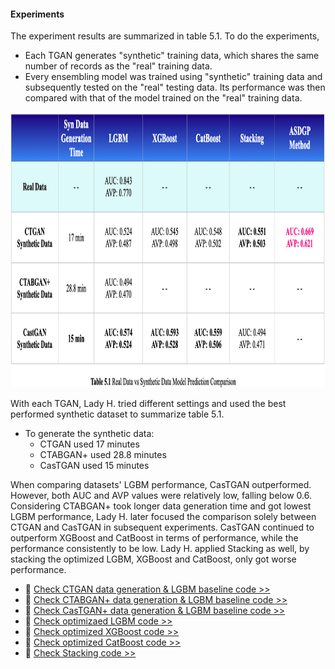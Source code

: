 #### Experiments

The experiment results are summarized in table 5.1. To do the experiments,
* Each TGAN generates "synthetic" training data, which shares the same number of records as the "real" training data.
* Every ensembling model was trained using "synthetic" training data and subsequently tested on the "real" testing data. Its performance was then compared with that of the model trained on the "real" training data.
<img src="https://github.com/lady-h-world/My_Garden/blob/main/images/Secret_Guest_images/syn_exp_table.png" width="930" height="441" />

With each TGAN, Lady H. tried different settings and used the best performed synthetic dataset to summarize table 5.1. 

* To generate the synthetic data:
  * CTGAN used 17 minutes
  * CTABGAN+ used 28.8 minutes
  * CasTGAN used 15 minutes

When comparing datasets' LGBM performance, CasTGAN outperformed. However, both AUC and AVP values were relatively low, falling below 0.6. Considering CTABGAN+ took longer data generation time and got lowest LGBM performance, Lady H. later focused the comparison solely between CTGAN and CasTGAN in subsequent experiments. CasTGAN continued to outperform XGBoost and CatBoost in terms of performance, while the performance consistently to be low. Lady H. applied Stacking as well, by stacking the optimized LGBM, XGBoost and CatBoost, only got worse performance.

* 🌻 [Check CTGAN data generation & LGBM baseline code >>][1] 
* 🌻 [Check CTABGAN+ data generation & LGBM baseline code >>][2] 
* 🌻 [Check CasTGAN+ data generation & LGBM baseline code >>][3] 
* 🌻 [Check optimizaed LGBM code >>][4]
* 🌻 [Check optimized XGBoost code >>][6] 
* 🌻 [Check optimized CatBoost code >>][7] 
* 🌻 [Check Stacking code >>][5] 

[1]:https://github.com/lady-h-world/My_Garden/blob/main/code/secret_guest/syn_data_exps/syn_ctgan.ipynb
[2]:https://github.com/lady-h-world/My_Garden/blob/main/code/secret_guest/syn_data_exps/syn_ctabgan%2B.ipynb
[3]:https://github.com/lady-h-world/My_Garden/blob/main/code/secret_guest/syn_data_exps/syn_castgan.ipynb
[4]:https://github.com/lady-h-world/My_Garden/blob/main/code/secret_guest/syn_data_exps/hpo_lgbm.ipynb
[5]:https://github.com/lady-h-world/My_Garden/blob/main/code/secret_guest/syn_data_exps/stacking_vecstack.ipynb
[6]:https://github.com/lady-h-world/My_Garden/blob/main/code/secret_guest/syn_data_exps/hpo_xgboost.ipynb
[7]:https://github.com/lady-h-world/My_Garden/blob/main/code/secret_guest/syn_data_exps/hpo_catboost.ipynb